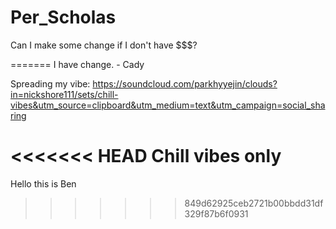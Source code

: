 # Per_Scholas

Can I make some change if I don't have $$$?


=======
I have change. - Cady


Spreading my vibe:
https://soundcloud.com/parkhyyejin/clouds?in=nickshore111/sets/chill-vibes&utm_source=clipboard&utm_medium=text&utm_campaign=social_sharing

<<<<<<< HEAD
Chill vibes only
=======
Hello this is Ben
>>>>>>> 849d62925ceb2721b00bbdd31df329f87b6f0931
